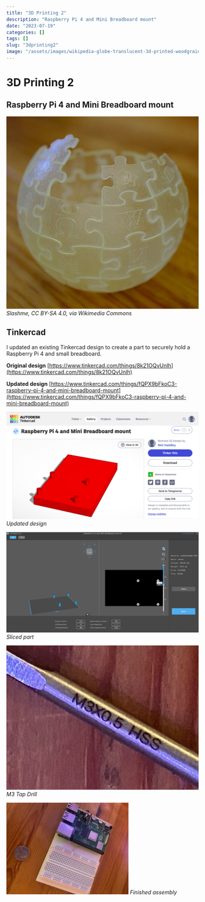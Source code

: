 ```yaml
---
title: "3D Printing 2"
description: "Raspberry Pi 4 and Mini Breadboard mount"
date: "2023-07-19"
categories: []
tags: []
slug: "3dprinting2"
image: "/assets/images/wikipedia-globe-translucent-3d-printed-woodgrain-background-512x512.jpg"
---
```


# 3D Printing 2

## Raspberry Pi 4 and Mini Breadboard mount

![](/assets/images/3dprinting2/wikipedia-globe-translucent-3d-printed-woodgrain-background-512x512.jpg)
*Slashme, CC BY-SA 4.0, via Wikimedia Commons*


## Tinkercad

I updated an existing Tinkercad design to create a part to securely hold a Raspberry Pi 4 and small breadboard.

**Original design**
[https://www.tinkercad.com/things/8k21OQvUnlh](https://www.tinkercad.com/things/8k21OQvUnlh)

**Updated design**
[https://www.tinkercad.com/things/fQPX9bFkoC3-raspberry-pi-4-and-mini-breadboard-mount](https://www.tinkercad.com/things/fQPX9bFkoC3-raspberry-pi-4-and-mini-breadboard-mount)

![](/assets/images/3dprinting2/screen-shot-2023-07-20-at-9.19.04-am-1836x1024.png)
*Updated design*

![](/assets/images/3dprinting2/screen-shot-2023-07-20-at-9.35.25-am-1836x959.png)
*Sliced part*

![](/assets/images/3dprinting2/image3-640x480.jpg)
*M3 Tap Drill*

![](/assets/images/3dprinting2/image7-320x240.jpg)
*Finished assembly*